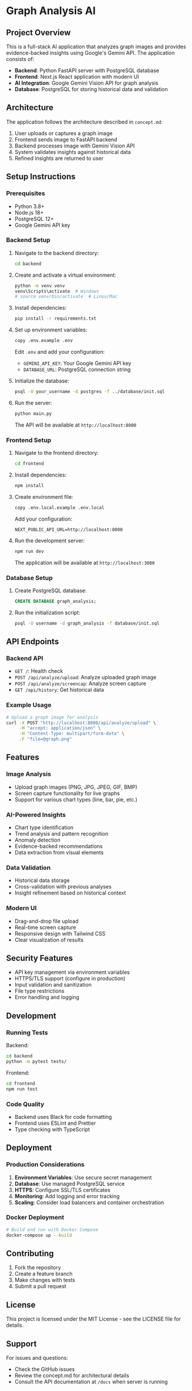 # Graph Analysis AI

## Project Overview

This is a full-stack AI application that analyzes graph images and provides evidence-backed insights using Google's Gemini API. The application consists of:

- **Backend**: Python FastAPI server with PostgreSQL database
- **Frontend**: Next.js React application with modern UI
- **AI Integration**: Google Gemini Vision API for graph analysis
- **Database**: PostgreSQL for storing historical data and validation

## Architecture

The application follows the architecture described in `concept.md`:

1. User uploads or captures a graph image
2. Frontend sends image to FastAPI backend
3. Backend processes image with Gemini Vision API
4. System validates insights against historical data
5. Refined insights are returned to user

## Setup Instructions

### Prerequisites

- Python 3.8+
- Node.js 18+
- PostgreSQL 12+
- Google Gemini API key

### Backend Setup

1. Navigate to the backend directory:
   ```bash
   cd backend
   ```

2. Create and activate a virtual environment:
   ```bash
   python -m venv venv
   venv\Scripts\activate  # Windows
   # source venv/bin/activate  # Linux/Mac
   ```

3. Install dependencies:
   ```bash
   pip install -r requirements.txt
   ```

4. Set up environment variables:
   ```bash
   copy .env.example .env
   ```
   
   Edit `.env` and add your configuration:
   - `GEMINI_API_KEY`: Your Google Gemini API key
   - `DATABASE_URL`: PostgreSQL connection string

5. Initialize the database:
   ```bash
   psql -U your_username -d postgres -f ../database/init.sql
   ```

6. Run the server:
   ```bash
   python main.py
   ```

   The API will be available at `http://localhost:8000`

### Frontend Setup

1. Navigate to the frontend directory:
   ```bash
   cd frontend
   ```

2. Install dependencies:
   ```bash
   npm install
   ```

3. Create environment file:
   ```bash
   copy .env.local.example .env.local
   ```
   
   Add your configuration:
   ```
   NEXT_PUBLIC_API_URL=http://localhost:8000
   ```

4. Run the development server:
   ```bash
   npm run dev
   ```

   The application will be available at `http://localhost:3000`

### Database Setup

1. Create PostgreSQL database:
   ```sql
   CREATE DATABASE graph_analysis;
   ```

2. Run the initialization script:
   ```bash
   psql -U username -d graph_analysis -f database/init.sql
   ```

## API Endpoints

### Backend API

- `GET /`: Health check
- `POST /api/analyze/upload`: Analyze uploaded graph image
- `POST /api/analyze/screencap`: Analyze screen capture
- `GET /api/history`: Get historical data

### Example Usage

```bash
# Upload a graph image for analysis
curl -X POST "http://localhost:8000/api/analyze/upload" \
     -H "accept: application/json" \
     -H "Content-Type: multipart/form-data" \
     -F "file=@graph.png"
```

## Features

### Image Analysis
- Upload graph images (PNG, JPG, JPEG, GIF, BMP)
- Screen capture functionality for live graphs
- Support for various chart types (line, bar, pie, etc.)

### AI-Powered Insights
- Chart type identification
- Trend analysis and pattern recognition
- Anomaly detection
- Evidence-backed recommendations
- Data extraction from visual elements

### Data Validation
- Historical data storage
- Cross-validation with previous analyses
- Insight refinement based on historical context

### Modern UI
- Drag-and-drop file upload
- Real-time screen capture
- Responsive design with Tailwind CSS
- Clear visualization of results

## Security Features

- API key management via environment variables
- HTTPS/TLS support (configure in production)
- Input validation and sanitization
- File type restrictions
- Error handling and logging

## Development

### Running Tests

Backend:
```bash
cd backend
python -m pytest tests/
```

Frontend:
```bash
cd frontend
npm run test
```

### Code Quality

- Backend uses Black for code formatting
- Frontend uses ESLint and Prettier
- Type checking with TypeScript

## Deployment

### Production Considerations

1. **Environment Variables**: Use secure secret management
2. **Database**: Use managed PostgreSQL service
3. **HTTPS**: Configure SSL/TLS certificates
4. **Monitoring**: Add logging and error tracking
5. **Scaling**: Consider load balancers and container orchestration

### Docker Deployment

```bash
# Build and run with Docker Compose
docker-compose up --build
```

## Contributing

1. Fork the repository
2. Create a feature branch
3. Make changes with tests
4. Submit a pull request

## License

This project is licensed under the MIT License - see the LICENSE file for details.

## Support

For issues and questions:
- Check the GitHub issues
- Review the concept.md for architectural details
- Consult the API documentation at `/docs` when server is running
